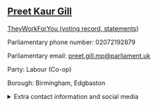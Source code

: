 ## <a href="https://members.parliament.uk/member/4603/contact">Preet Kaur Gill</a>

<a href="https://www.theyworkforyou.com/mp/25666/preet_kaur_gill/birmingham%2C_edgbaston">TheyWorkForYou (voting record, statements)</a> 

Parliamentary phone number: 02072192879 

Parliamentary email: preet.gill.mp@parliament.uk 

Party: Labour (Co-op) 

Borough: Birmingham, Edgbaston 

<details><summary>Extra contact information and social media</summary> 
<li>Website: https://www.preetkaurgill.com/</li>
<li>Twitter: https://twitter.com/PreetKGillMP</li>
<li>Constituency office phone number: 01213928426</li>
<li>Constituency office email:</li>
<li>Facebook: https://www.facebook.com/PreetKaurGillMP/</li>
<li>Instagram:</li>
<li>Youtube:</li>
<li>Linkedin:</li>
<li>Government department phone number:</li>
<li>Government department email:</li>
<li>Threads:</li>
<li>Party office phone number:</li>
<li>Party office email:</li>
<li>Tiktok:</li>
</details>